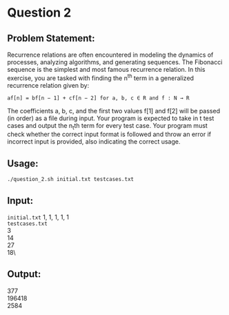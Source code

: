# Question 2

## Problem Statement: 

Recurrence relations are often encountered in modeling the dynamics of processes, analyzing algorithms, and generating sequences. 
The Fibonacci sequence is the simplest and most famous recurrence relation.
In this exercise, you are tasked with finding the n<sup>th</sup> term in a generalized recurrence relation given by:

 `af[n] = bf[n − 1] + cf[n − 2] for a, b, c ∈ R and f : N → R`

The coefficients a, b, c, and the first two values f[1] and f[2] will be passed (in order) as a file during input. 
Your program is expected to take in t test cases and output the n<sub>t</sub>th term for every test case.
Your program must check whether the correct input format is followed and throw an error if incorrect input is provided, also indicating the correct usage.

## Usage: 
```
./question_2.sh initial.txt testcases.txt
```

## Input: 
`initial.txt`
1, 1, 1, 1, 1\
`testcases.txt`\
3\
14\
27\
18\

## Output:
377\
196418\
2584
